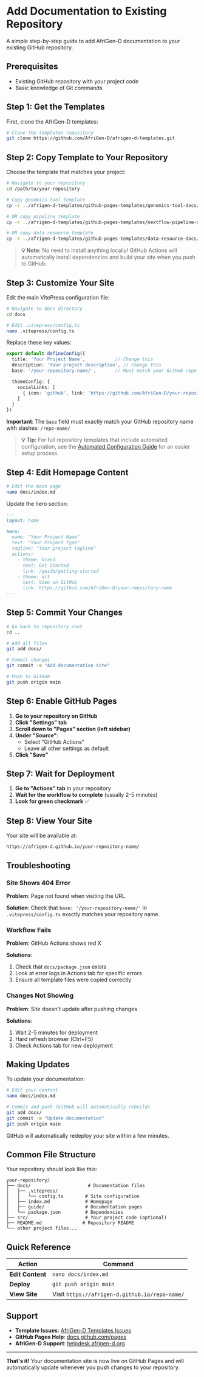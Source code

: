 # Add Documentation to Existing Repository

A simple step-by-step guide to add AfriGen-D documentation to your existing GitHub repository.

## Prerequisites

- Existing GitHub repository with your project code
- Basic knowledge of Git commands

## Step 1: Get the Templates

First, clone the AfriGen-D templates:

```bash
# Clone the templates repository
git clone https://github.com/AfriGen-D/afrigen-d-templates.git
```

## Step 2: Copy Template to Your Repository

Choose the template that matches your project:

```bash
# Navigate to your repository
cd /path/to/your-repository

# Copy genomics tool template
cp -r ../afrigen-d-templates/github-pages-templates/genomics-tool-docs/* ./docs/

# OR copy pipeline template
cp -r ../afrigen-d-templates/github-pages-templates/nextflow-pipeline-docs/* ./docs/

# OR copy data resource template  
cp -r ../afrigen-d-templates/github-pages-templates/data-resource-docs/* ./docs/
```

> **💡 Note:** No need to install anything locally! GitHub Actions will automatically install dependencies and build your site when you push to GitHub.

## Step 3: Customize Your Site

Edit the main VitePress configuration file:

```bash
# Navigate to docs directory
cd docs

# Edit .vitepress/config.ts
nano .vitepress/config.ts
```

Replace these key values:

```typescript
export default defineConfig({
  title: 'Your Project Name',           // Change this
  description: 'Your project description', // Change this
  base: '/your-repository-name/',       // Must match your GitHub repo name

  themeConfig: {
    socialLinks: [
      { icon: 'github', link: 'https://github.com/AfriGen-D/your-repository-name' } // Change this
    ]
  }
})
```

**Important**: The `base` field must exactly match your GitHub repository name with slashes: `/repo-name/`

> **💡 Tip:** For full repository templates that include automated configuration, see the [Automated Configuration Guide](CONFIGURATION.md) for an easier setup process.

## Step 4: Edit Homepage Content

```bash
# Edit the main page
nano docs/index.md
```

Update the hero section:

```markdown
---
layout: home

hero:
  name: "Your Project Name"
  text: "Your Project Type"
  tagline: "Your project tagline"
  actions:
    - theme: brand
      text: Get Started
      link: /guide/getting-started
    - theme: alt
      text: View on GitHub
      link: https://github.com/AfriGen-D/your-repository-name
---
```

## Step 5: Commit Your Changes

```bash
# Go back to repository root
cd ..

# Add all files
git add docs/

# Commit changes
git commit -m "Add documentation site"

# Push to GitHub
git push origin main
```

## Step 6: Enable GitHub Pages

1. **Go to your repository on GitHub**
2. **Click "Settings" tab**
3. **Scroll down to "Pages" section (left sidebar)**
4. **Under "Source"**:
   - Select "GitHub Actions"
   - Leave all other settings as default
5. **Click "Save"**

## Step 7: Wait for Deployment

1. **Go to "Actions" tab** in your repository
2. **Wait for the workflow to complete** (usually 2-5 minutes)
3. **Look for green checkmark** ✅

## Step 8: View Your Site

Your site will be available at:

```text
https://afrigen-d.github.io/your-repository-name/
```

## Troubleshooting

### Site Shows 404 Error

**Problem**: Page not found when visiting the URL

**Solution**: Check that `base: '/your-repository-name/'` in `.vitepress/config.ts` exactly matches your repository name.

### Workflow Fails

**Problem**: GitHub Actions shows red X

**Solutions**:

1. Check that `docs/package.json` exists
2. Look at error logs in Actions tab for specific errors
3. Ensure all template files were copied correctly

### Changes Not Showing

**Problem**: Site doesn't update after pushing changes

**Solutions**:

1. Wait 2-5 minutes for deployment
2. Hard refresh browser (Ctrl+F5)
3. Check Actions tab for new deployment

## Making Updates

To update your documentation:

```bash
# Edit your content
nano docs/index.md

# Commit and push (GitHub will automatically rebuild)
git add docs/
git commit -m "Update documentation"
git push origin main
```

GitHub will automatically redeploy your site within a few minutes.

## Common File Structure

Your repository should look like this:

```text
your-repository/
├── docs/                     # Documentation files
│   ├── .vitepress/
│   │   └── config.ts        # Site configuration
│   ├── index.md             # Homepage
│   ├── guide/               # Documentation pages
│   └── package.json         # Dependencies
├── src/                     # Your project code (optional)
├── README.md               # Repository README
└── other project files...
```

## Quick Reference

| Action | Command |
|--------|---------|
| **Edit Content** | `nano docs/index.md` |
| **Deploy** | `git push origin main` |
| **View Site** | Visit `https://afrigen-d.github.io/repo-name/` |

## Support

- **Template Issues**: [AfriGen-D Templates Issues](https://github.com/AfriGen-D/afrigen-d-templates/issues)
- **GitHub Pages Help**: [docs.github.com/pages](https://docs.github.com/pages)
- **AfriGen-D Support**: [helpdesk.afrigen-d.org](https://helpdesk.afrigen-d.org)

---

**That's it!** Your documentation site is now live on GitHub Pages and will automatically update whenever you push changes to your repository.

